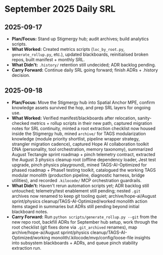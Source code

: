 <!--
STIGMERGY DAILY SRL
Month: 2025-09
Generated: 2025-09-17T16:20Z
Primary Source: Stigmergy 6-Month Knowledge hub creation
-->

# September 2025 Daily SRL

## 2025-09-17
- **Plan/Focus:** Stand up Stigmergy hub; audit archives; build analytics scripts.
- **What Worked:** Created metrics scripts (`loc_by_root.py`, `generate_rollup.py`, etc.), updated blackboards, reinitialised broken repos, built manifest + monthly SRL.
- **What Didn't:** `.history/` retention still undecided; ADR backlog pending.
- **Carry Forward:** Continue daily SRL going forward; finish ADRs + .history decision.

## 2025-09-18
- **Plan/Focus:** Move the Stigmergy hub into Spatial Anchor MPE, confirm knowledge assets survived the hop, and prep SRL layers for ongoing use.
- **What Worked:** Verified manifest/blackboards after relocation, sanity-checked metrics + rollup scripts in their new path, captured migration notes for SRL continuity, minted a root extraction checklist now housed inside the Stigmergy hub, mined `archive/` for TAGS modularization knowledge (module priority shortlist, pipeline wrapper strategy, strangler migration cadence), captured Hope AI collaboration toolkit DNA (personality, tool orchestration, memory taxonomy), summarized August Tectangle sprint roadmap + pinch telemetry contract, extracted the August 3 physics cleanup root (offline dependency loader, Jest test upgrade, pinch physics playground), mined TAGS-AI-Optimized for phased roadmap + Phase1 testing toolkit, catalogued the working TAGS modular monolith (production pipeline, diagnostic harness, bridge utilities), and recorded `.kilocode/` MCP orchestration guardrails.
- **What Didn't:** Haven't rerun automation scripts yet; ADR backlog still untouched; telemetry/test enablement still pending; nested `.git` archives now renamed to keep git tooling quiet; archive/hope-ai/August sprint/physics cleanup/TAGS-AI-Optimized/worked monolith action items staged in summaries but ADRs still pending beyond initial blackboard notes.
- **Carry Forward:** Run `python scripts/generate_rollup.py --git` from the new repo root, backfill ADRs for September hub setup, work through the root checklist (git fixes done via `.git_archived` renames), map archive/hope-ai/August sprint/physics cleanup/TAGS-AI-Optimized/working monolith/.kilocode/mvp/config/loose-file insights into subsystem blackboards + ADRs, and queue pinch stability extraction run.
















